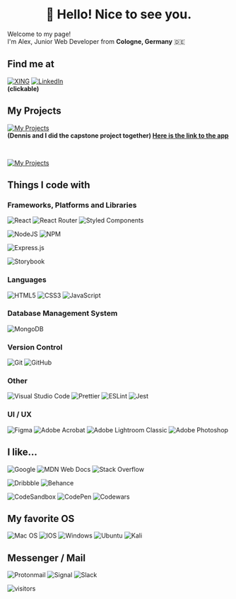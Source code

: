 <h1 align="center">👋 Hello! Nice to see you.</h1>


Welcome to my page! </br> I'm Alex, Junior Web Developer from **Cologne, Germany** 🇩🇪

## Find me at

[![XING](https://img.shields.io/badge/xing-%23006567.svg?style=for-the-badge&logo=xing&logoColor=white)](https://www.xing.com/profile/Alexander_Fischenich/cv)
[![LinkedIn](https://img.shields.io/badge/linkedin-%230077B5.svg?style=for-the-badge&logo=linkedin&logoColor=white)](https://www.linkedin.com/in/alexander-f-bb538a63)
<br> **(clickable)**

## My Projects

[![My Projects](https://img.shields.io/badge/⛽️-Capstone%20Project-blue?style=for-the-badge)](https://github.com/AlexF090/GenialTanken-Capstone)
<br> **(Dennis and I did the capstone project together) [Here is the link to the app](https://genial-tanken.vercel.app/)**

<br>

[![My Projects](https://img.shields.io/badge/👨‍💻-All_my_Projects-red?style=for-the-badge)](https://github.com/stars/AlexF090/lists/my-projects-co-author)

## Things I code with

### Frameworks, Platforms and Libraries

![React](https://img.shields.io/badge/react-%2320232a.svg?style=for-the-badge&logo=react&logoColor=%2361DAFB)
![React Router](https://img.shields.io/badge/React_Router-CA4245?style=for-the-badge&logo=react-router&logoColor=white)
![Styled Components](https://img.shields.io/badge/styled--components-DB7093?style=for-the-badge&logo=styled-components&logoColor=white)

![NodeJS](https://img.shields.io/badge/node.js-6DA55F?style=for-the-badge&logo=node.js&logoColor=white)
![NPM](https://img.shields.io/badge/NPM-%23000000.svg?style=for-the-badge&logo=npm&logoColor=white)

![Express.js](https://img.shields.io/badge/express.js-%23404d59.svg?style=for-the-badge&logo=express&logoColor=%2361DAFB)

![Storybook](https://img.shields.io/badge/-Storybook-FF4785?style=for-the-badge&logo=storybook&logoColor=white)

### Languages

![HTML5](https://img.shields.io/badge/html5-%23E34F26.svg?style=for-the-badge&logo=html5&logoColor=white)
![CSS3](https://img.shields.io/badge/css3-%231572B6.svg?style=for-the-badge&logo=css3&logoColor=white)
![JavaScript](https://img.shields.io/badge/javascript-%23323330.svg?style=for-the-badge&logo=javascript&logoColor=%23F7DF1E)

### Database Management System

![MongoDB](https://img.shields.io/badge/MongoDB-%234ea94b.svg?style=for-the-badge&logo=mongodb&logoColor=white)

### Version Control

![Git](https://img.shields.io/badge/git-%23F05033.svg?style=for-the-badge&logo=git&logoColor=white)
![GitHub](https://img.shields.io/badge/github-%23121011.svg?style=for-the-badge&logo=github&logoColor=white)

### Other

![Visual Studio Code](https://img.shields.io/badge/Visual%20Studio%20Code-0078d7.svg?style=for-the-badge&logo=visual-studio-code&logoColor=white)
![Prettier](https://img.shields.io/badge/-Prettier-F7B93E?style=for-the-badge&logo=prettier&logoColor=white)
![ESLint](https://img.shields.io/badge/ESLint-4B3263?style=for-the-badge&logo=eslint&logoColor=white)
![Jest](https://img.shields.io/badge/-jest-%23C21325?style=for-the-badge&logo=jest&logoColor=white)

### UI / UX

![Figma](https://img.shields.io/badge/figma-%23F24E1E.svg?style=for-the-badge&logo=figma&logoColor=white)
![Adobe Acrobat](https://img.shields.io/badge/Adobe%20Acrobat%20DC-EC1C24.svg?style=for-the-badge&logo=Adobe%20Acrobat%20Reader&logoColor=white)
![Adobe Lightroom Classic](https://img.shields.io/badge/Adobe%20Lightroom%20Classic-31A8FF.svg?style=for-the-badge&logo=Adobe%20Lightroom%20Classic&logoColor=white)
![Adobe Photoshop](https://img.shields.io/badge/adobe%20photoshop-%2331A8FF.svg?style=for-the-badge&logo=adobe%20photoshop&logoColor=white)

## I like...

![Google](https://img.shields.io/badge/google-4285F4?style=for-the-badge&logo=google&logoColor=white)
![MDN Web Docs](https://img.shields.io/badge/MDN_Web_Docs-black?style=for-the-badge&logo=mdnwebdocs&logoColor=white)
![Stack Overflow](https://img.shields.io/badge/-Stackoverflow-FE7A16?style=for-the-badge&logo=stack-overflow&logoColor=white)

![Dribbble](https://img.shields.io/badge/Dribbble-EA4C89?style=for-the-badge&logo=dribbble&logoColor=white)
![Behance](https://img.shields.io/badge/Behance-1769ff?style=for-the-badge&logo=behance&logoColor=white)

![CodeSandbox](https://img.shields.io/badge/Codesandbox-040404?style=for-the-badge&logo=codesandbox&logoColor=DBDBDB)
![CodePen](https://img.shields.io/badge/Codepen-000000?style=for-the-badge&logo=codepen&logoColor=white)
![Codewars](https://img.shields.io/badge/Codewars-B1361E?style=for-the-badge&logo=codewars&logoColor=grey)

## My favorite OS

![Mac OS](https://img.shields.io/badge/mac%20os-000000?style=for-the-badge&logo=macos&logoColor=F0F0F0)
![IOS](https://img.shields.io/badge/iOS-000000?style=for-the-badge&logo=ios&logoColor=white)
![Windows](https://img.shields.io/badge/Windows-0078D6?style=for-the-badge&logo=windows&logoColor=white)
![Ubuntu](https://img.shields.io/badge/Ubuntu-E95420?style=for-the-badge&logo=ubuntu&logoColor=white)
![Kali](https://img.shields.io/badge/Kali-268BEE?style=for-the-badge&logo=kalilinux&logoColor=white)

## Messenger / Mail
![Protonmail](https://img.shields.io/badge/ProtonMail-8B89CC?style=for-the-badge&logo=protonmail&logoColor=white)
![Signal](https://img.shields.io/badge/Signal-%23039BE5.svg?style=for-the-badge&logo=Signal&logoColor=white)
![Slack](https://img.shields.io/badge/Slack-4A154B?style=for-the-badge&logo=slack&logoColor=white)

![visitors](https://visitor-badge.glitch.me/badge?page_id=AlexF090)
